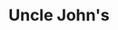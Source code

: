 ---
title: "Uncle John's"
url: /makati/uncle-johns-senator-gil-j-puyat-avenue/
shop: Lebensmittel
---